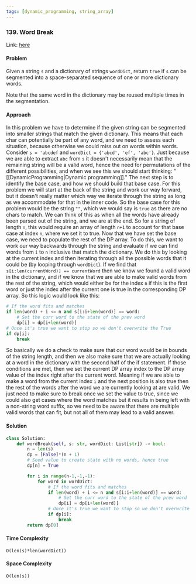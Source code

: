 ```yaml
---
tags: [dynamic_programming, string_array]
---
```


### 139. Word Break

Link: [here](https://leetcode.com/problems/word-break/description/)

#### Problem
Given a string `s` and a dictionary of strings `wordDict`, return `true` if `s` can be segmented into a space-separated sequence of one or more dictionary words.

Note that the same word in the dictionary may be reused multiple times in the segmentation.

#### Approach
In this problem we have to determine if the given string can be segmented into smaller strings that match the given dictionary. This means that each char can potentially be part of any word, and we need to assess each situation, because otherwise we could miss out on words within words. Consider `s = 'abcdef` and `wordDict = {'abcd', 'ef', 'abc'}`. Just because we are able to extract `abc` from `s` it doesn't necessarily mean that the remaining string will be a valid word, hence the need for permutations of the different possibilities, and when we see this we should start thinking: "[[DynamicProgramming|Dynamic programming]]."
The next step is to identify the base case, and how we should build that base case. For this problem we will start at the back of the string and work our way forward, but it doesn't really matter which way we iterate through the string as long as we accommodate for that in the inner code.
So the base case for this problem would be the string `""`, which we would say is `true` as there are no chars to match. We can think of this as when all the words have already been parsed out of the string, and we are at the end. So for a string of length `n`, this would require an array of length `n+1` to account for that base case at index `n`, where we set it to true.
Now that we have set the base case, we need to populate the rest of the DP array. To do this, we want to work our way backwards through the string and evaluate if we can find words from `i` to `n` inclusive that match the dictionary. We do this by looking at the current index and then iterating through all the possible words that it could be (by looping through `wordDict`). If we find that `s[i:len(currentWord)] == currentWord` then we know we found a valid word in the dictionary, and if we know that we are able to make valid words from the rest of the string, which would either be for the index `n` if this is the first word or just the index after the current one is true in the corresponding DP array. So this logic would look like this:
```python
# If the word fits and matches 
if len(word) + i <= n and s[i:i+len(word)] == word:
    # Set the curr word to the state of the prev word 
    dp[i] = dp[i+len(word)] 
# Once it's true we want to stop so we don't overwrite the True
if dp[i]:
    break
```
So basically we do a check to make sure that our word would be in bounds of the string length, and then we also make sure that we are actually looking at a word in the dictionary with the second half of the if statement. If those conditions are met, then we set the current DP array index to the DP array value of the index right after the current word. Meaning if we are able to make a word from the current index `i` and the next position is also true then the rest of the words after the word we are currently looking at are valid. We just need to make sure to break once we set the value to true, since we could also get cases where the word matches but it results in being left with a non-string word suffix, so we need to be aware that there are multiple valid words that can fit, but not all of them may lead to a valid answer.

#### Solution
```python 
class Solution:
    def wordBreak(self, s: str, wordDict: List[str]) -> bool:
        n = len(s)
        dp = [False]*(n + 1)
        # Seed value to create state with no words, hence true
        dp[n] = True

        for i in range(n-1,-1,-1):
            for word in wordDict:
                # If the word fits and matches 
                if len(word) + i <= n and s[i:i+len(word)] == word:
                    # Set the curr word to the state of the prev word 
                    dp[i] = dp[i+len(word)] 
                # Once it's true we want to stop so we don't overwrite the True
                if dp[i]:
                    break
        return dp[0]
```

#### Time Complexity
`O(len(s)*len(wordDict))`

#### Space Complexity
`O(len(s))`
